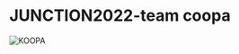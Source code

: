 # JUNCTION2022-team coopa
![KOOPA](https://github.com/KOOPA-JUNCTION/.github/blob/main/images/cover.jpg)
<div align=center>

</div>
